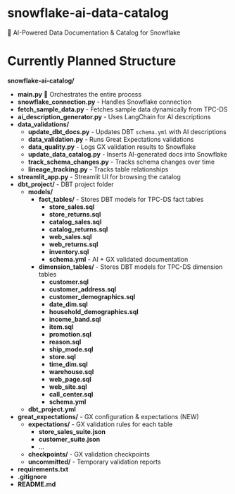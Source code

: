 # snowflake-ai-data-catalog
🚀 AI-Powered Data Documentation & Catalog for Snowflake

# Currently Planned Structure

**snowflake-ai-catalog/**
* **main.py** 🚀 Orchestrates the entire process
* **snowflake_connection.py** - Handles Snowflake connection
* **fetch_sample_data.py** - Fetches sample data dynamically from TPC-DS
* **ai_description_generator.py** - Uses LangChain for AI descriptions
* **data_validations/**
  * **update_dbt_docs.py** - Updates DBT `schema.yml` with AI descriptions
  * **data_validation.py** - Runs Great Expectations validations
  * **data_quality.py** - Logs GX validation results to Snowflake
  * **update_data_catalog.py** - Inserts AI-generated docs into Snowflake
  * **track_schema_changes.py** - Tracks schema changes over time
  * **lineage_tracking.py** - Tracks table relationships
* **streamlit_app.py** - Streamlit UI for browsing the catalog
* **dbt_project/** - DBT project folder
  * **models/**
    * **fact_tables/** - Stores DBT models for TPC-DS fact tables
      * **store_sales.sql**
      * **store_returns.sql**
      * **catalog_sales.sql**
      * **catalog_returns.sql**
      * **web_sales.sql**
      * **web_returns.sql**
      * **inventory.sql**
      * **schema.yml** - AI + GX validated documentation
    * **dimension_tables/** - Stores DBT models for TPC-DS dimension tables
      * **customer.sql**
      * **customer_address.sql**
      * **customer_demographics.sql**
      * **date_dim.sql**
      * **household_demographics.sql**
      * **income_band.sql**
      * **item.sql**
      * **promotion.sql**
      * **reason.sql**
      * **ship_mode.sql**
      * **store.sql**
      * **time_dim.sql**
      * **warehouse.sql**
      * **web_page.sql**
      * **web_site.sql**
      * **call_center.sql**
      * **schema.yml**
  * **dbt_project.yml**
* **great_expectations/** - GX configuration & expectations (NEW)
  * **expectations/** - GX validation rules for each table
    * **store_sales_suite.json**
    * **customer_suite.json**
    * ...
  * **checkpoints/** - GX validation checkpoints
  * **uncommitted/** - Temporary validation reports
* **requirements.txt**
* **.gitignore**
* **README.md**
